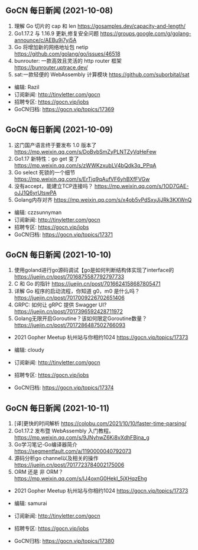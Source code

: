 ## GoCN 每日新闻 (2021-10-08)

1. 理解 Go 切片的 cap 和 len https://gosamples.dev/capacity-and-length/
2. Go1.17.2 与 1.16.9 更新,修复安全问题 https://groups.google.com/g/golang-announce/c/AEBu9j7yj5A
3. Go 将增加新的网络地址包 netip https://github.com/golang/go/issues/46518
4. bunrouter: 一款高效且灵活的 http router 框架 https://bunrouter.uptrace.dev/
5. sat:一款轻便的 WebAssembly 计算模块 https://github.com/suborbital/sat

+ 编辑: Razil
+ 订阅新闻: http://tinyletter.com/gocn
+ 招聘专区: https://gocn.vip/jobs
+ GoCN归档: https://gocn.vip/topics/17369


## GoCN 每日新闻 (2021-10-09)

1. 这门国产语言终于要发布 1.0 版本了  https://mp.weixin.qq.com/s/DoBvbSmZyPLNTZyVqHeFew
2. Go1.17 新特性：go get 变了  https://mp.weixin.qq.com/s/zWWKzxubLV4bQdk3q_PPqA
3. Go select 死锁的一个细节  https://mp.weixin.qq.com/s/ErTjq9qAufVF6yhBXfFVGw
4. 没有accept，能建立TCP连接吗？  https://mp.weixin.qq.com/s/1OD7GAE-oJJ1Q6yrUtswPA
5. Golang内存对齐  https://mp.weixin.qq.com/s/x4ob5vPdSxyJjJRk3KXWnQ
   
- 编辑: czzsunnyman
- 订阅新闻: http://tinyletter.com/gocn
- 招聘专区: https://gocn.vip/jobs
- GoCN归档: https://gocn.vip/topics/17371


## GoCN 每日新闻 (2021-10-10)

1. 使用goland进行go源码调试【go是如何判断结构体实现了interface的 https://juejin.cn/post/7016875587792797733 
2. C 和 Go 的指针 https://juejin.cn/post/7016624158687805471
3. 详解 Go 程序的启动流程，你知道 g0，m0 是什么吗？ https://juejin.cn/post/7017009226702651406
4. GRPC: 如何让 gRPC 提供 Swagger UI? https://juejin.cn/post/7017396592428711972
5. Golang无限开启Goroutine？该如何限定Goroutine数量？ https://juejin.cn/post/7017286487502766093
   
- 2021 Gopher Meetup 杭州站与你相约1024  https://gocn.vip/topics/17373
  
- 编辑: cloudy
- 订阅新闻: http://tinyletter.com/gocn
- 招聘专区: https://gocn.vip/jobs
- GoCN归档:  https://gocn.vip/topics/17374

## GoCN 每日新闻 (2021-10-11)

1. [译]更快的时间解析 https://colobu.com/2021/10/10/faster-time-parsing/
2. Go1.17.2 发布暨 WebAssembly 入门教程。https://mp.weixin.qq.com/s/9JNyhwZ6Ki8vXdhFBjna_g
3. Go学习笔记-Go编译器简介 https://segmentfault.com/a/1190000040792073
4. 源码分析go channel以及相关的操作 https://juejin.cn/post/7017723784002175006
5. ORM 还是 非 ORM？https://mp.weixin.qq.com/s/IJ4oxnG0HekI_5jXHqzEhg

- 2021 Gopher Meetup 杭州站与你相约1024  https://gocn.vip/topics/17373

- 编辑: samurai
- 订阅新闻: http://tinyletter.com/gocn
- 招聘专区: https://gocn.vip/jobs
- GoCN归档: https://gocn.vip/topics/17380
